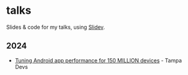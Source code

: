 # talks

Slides &amp; code for my talks, using [Slidev](https://sli.dev).

## 2024

- [Tuning Android app performance for 150 MILLION devices](https://www.youtube.com/watch?v=TwNySRmBYe8) - Tampa Devs
